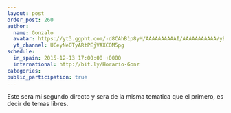 ```yaml
---
layout: post
order_post: 260
author:
  name: Gonzalo
  avatar: https://yt3.ggpht.com/-d8CAhB1p8yM/AAAAAAAAAAI/AAAAAAAAAAA/yB7Yue1TjKE/s88-c-k-no/photo.jpg
  yt_channel: UCeyNeOTyARtPEjVAXCQM5pg
schedule:
  in_spain: 2015-12-13 17:00:00 +0000
  international: http://bit.ly/Horario-Gonz
categories:
public_participation: true
---
```

Este sera mi segundo directo y sera de la misma tematica que el primero, es decir de temas libres.
